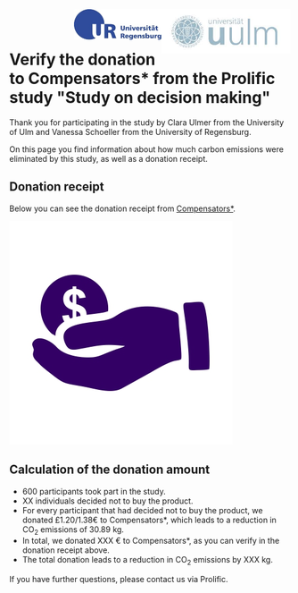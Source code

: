 <img align="right" height="80" src="https://github.com/Vanessa-project/Experiment_Prolific/raw/gh-pages/index.jpg">
<img align="right"  height="55" src="https://github.com/Vanessa-project/Experiment/raw/gh-pages/logo_regensburg.jpg">
<br>
<br>

# Verify the donation to Compensators* from the Prolific study "Study on decision making"


Thank you for participating in the study by Clara Ulmer from the University of Ulm and Vanessa Schoeller from the University of Regensburg.


On this page you find information about how much carbon emissions were eliminated by this study, as well as a donation receipt.


## Donation receipt

Below you can see the donation receipt from [Compensators*](https://www.compensators.org/).

![](https://github.com/Vanessa-project/Experiment/raw/gh-pages/monetary-donation.jpg)

## Calculation of the donation amount
 <ul>
  <li>600 participants took part in the study.</li>
  <li>XX individuals decided not to buy the product.</li>
  <li>For every participant that had decided not to buy the product, we donated £1.20/1.38€ to Compensators*, which leads to a reduction in CO<sub>2</sub> emissions of 30.89 kg. </li>
    <li>In total, we donated XXX € to Compensators*, as you can verify in the donation receipt above.</li>
      <li>The total donation leads to a reduction in CO<sub>2</sub> emissions by XXX kg. </li>
</ul> 

  
If you have further questions, please contact us via Prolific.

